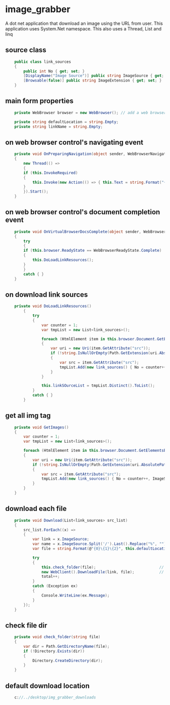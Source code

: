 # image_grabber
A dot net application that download an image using the URL from user. This application uses System.Net namespace.
This also uses a Thread, List<T> and linq

## source class 
```csharp
	public class link_sources
	{
		public int No { get; set; }
		[DisplayName("Image Source")] public string ImageSource { get; set; }
		[Browsable(false)] public string ImageExtension { get; set; }
	}
```
## main form properties
```csharp
	private WebBrowser browser = new WebBrowser(); // add a web browser control

	private string defaultLocation = string.Empty;
	private string linkName = string.Empty;
```

## on web browser control's navigating event
```csharp
	private void OnPreparingNavigation(object sender, WebBrowserNavigatingEventArgs e)
	{
	    new Thread(() => 
	    {
		if (this.InvokeRequired)
		{
		    this.Invoke(new Action(() => { this.Text = string.Format("{0} | Navigating...", this.appName); }));
		}
	    }).Start();
	}
```

## on web browser control's document completion event
```csharp
	private void OnVirtualBrowserDocsComplete(object sender, WebBrowserDocumentCompletedEventArgs e)
	{
	    try
	    {
		if (this.browser.ReadyState == WebBrowserReadyState.Complete)
		{
		    this.DoLoadLinkResources();
		}
	    }
	    catch { }
	}
```

## on download link sources
```csharp
	private void DoLoadLinkResources()
        {
            try
            {
                var counter = 1;
                var tmpList = new List<link_sources>();

                foreach (HtmlElement item in this.browser.Document.GetElementsByTagName("IMG"))
                {
                    var uri = new Uri(item.GetAttribute("src"));
                    if (!string.IsNullOrEmpty(Path.GetExtension(uri.AbsolutePath)))
                    {
                        var src = item.GetAttribute("src");
                        tmpList.Add(new link_sources() { No = counter++, ImageSource = src, ImageExtension =  src.Split('.').Last().ToLower() });
                    }
                }

                this.linkSOurceList = tmpList.Distinct().ToList();
            }
            catch { }
        }
```

## get all img tag
```csharp
	private void GetImages()
	{
		var counter = 1;
		var tmpList = new List<link_sources>();

		foreach (HtmlElement item in this.browser.Document.GetElementsByTagName("IMG"))
		{
			var uri = new Uri(item.GetAttribute("src"));
			if (!string.IsNullOrEmpty(Path.GetExtension(uri.AbsolutePath)))
			{
				var src = item.GetAttribute("src");
				tmpList.Add(new link_sources() { No = counter++, ImageSource = src, ImageExtension = src.Split('.').Last().ToLower() });
			}
		}
	}
```

## download each file
```csharp
	private void Download(List<link_sources> src_list)
	{
		src_list.ForEach((x) =>
		{
			var link = x.ImageSource;
			var name = x.ImageSource.Split('/').Last().Replace("%", "");
			var file = string.Format(@"{0}\{1}\{2}", this.defaultLocation, this.linkName, name);

			try
			{
				this.check_folder(file);                            // create a seperate directory for each link
				new WebClient().DownloadFile(link, file);           // download the file
				total++;
			}
			catch (Exception ex)
			{
				Console.WriteLine(ex.Message);
			}
		});
	}
```

## check file dir
```csharp
	private void check_folder(string file)
	{
		var dir = Path.GetDirectoryName(file);
		if (!Directory.Exists(dir))
		{
			Directory.CreateDirectory(dir);
		}
	}

```
## default download location 
```csharp
	c://../desktop/img_grabber_downloads
```
